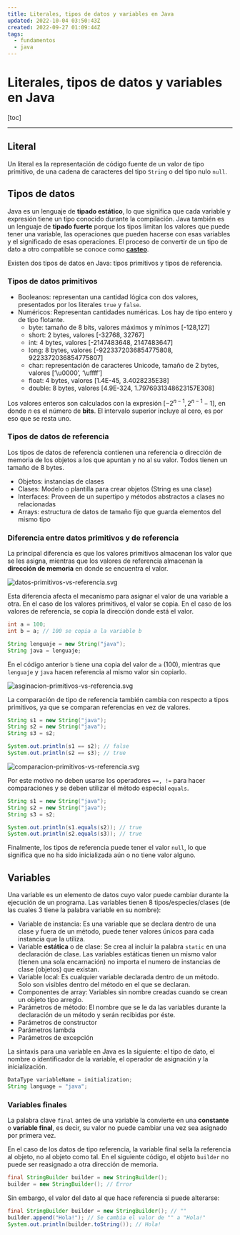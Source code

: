```yaml
---
title: Literales, tipos de datos y variables en Java
updated: 2022-10-04 03:50:43Z
created: 2022-09-27 01:09:44Z
tags:
  - fundamentos
  - java
---
```


# Literales, tipos de datos y variables en Java
[toc]
***
## Literal
Un literal es la representación de código fuente de un valor de tipo primitivo, de una cadena de caracteres del tipo `String` o del tipo nulo `null`.

## Tipos de datos
Java es un lenguaje de **tipado estático**, lo que significa que cada variable y expresión tiene un tipo conocido durante la compilación. Java también es un lenguaje de **tipado fuerte** porque los tipos limitan los valores que puede tener una variable, las operaciones que pueden hacerse con esas variables y el significado de esas operaciones. El proceso de convertir de un tipo de dato a otro compatible se conoce como [**casteo**](../Java/Casteo%20de%20tipos%20en%20Java.md).

Existen dos tipos de datos en Java: tipos primitivos y tipos de referencia.

### Tipos de datos primitivos
- Booleanos: representan una cantidad lógica con dos valores, presentados por los literales `true` y `false`.
- Numéricos: Representan cantidades numéricas. Los hay de tipo entero y de tipo flotante.
    - byte: tamaño de 8 bits, valores máximos y mínimos \[-128,127\]
    - short: 2 bytes, valores \[-32768, 32767\]
    - int: 4 bytes, valores \[-2147483648, 2147483647\]
    - long: 8 bytes, valores \[-9223372036854775808, 9223372036854775807\]
    - char: representación de caracteres Unicode, tamaño de 2 bytes, valores \[’\\u0000’, ‘\\uffff’\]
    - float: 4 bytes, valores \[1.4E-45, 3.4028235E38\]
    - double: 8 bytes, valores \[4.9E-324, 1.7976931348623157E308\]

Los valores enteros son calculados con la expresión $[-2^{n-1}, 2^{n-1}-1]$, en donde $n$ es el número de **bits**. El intervalo superior incluye al cero, es por eso que se resta uno.

### Tipos de datos de referencia
Los tipos de datos de referencia contienen una referencia o dirección de memoria de los objetos a los que apuntan y no al su valor. Todos tienen un tamaño de 8 bytes.

- Objetos: instancias de clases
- Clases: Modelo o plantilla para crear objetos (String es una clase)
- Interfaces: Proveen de un supertipo y métodos abstractos a clases no relacionadas
- Arrays: estructura de datos de tamaño fijo que guarda elementos del mismo tipo

### Diferencia entre datos primitivos y de referencia
La principal diferencia es que los valores primitivos almacenan los valor que se les asigna, mientras que los valores de referencia almacenan la **dirección de memoria** en donde se encuentra el valor.

![datos-primitivos-vs-referencia.svg](../_resources/datos-primitivos-vs-referencia.svg)

Esta diferencia afecta el mecanismo para asignar el valor de una variable a otra. En el caso de los valores primitivos, el valor se copia. En el caso de los valores de referencia, se copia la dirección donde está el valor.
```java
int a = 100;
int b = a; // 100 se copia a la variable b

String lenguaje = new String("java");
String java = lenguaje;
```
En el código anterior `b` tiene una copia del valor de `a` (100), mientras que `lenguaje` y `java` hacen referencia al mismo valor sin copiarlo.

![asginacion-primitivos-vs-referencia.svg](../_resources/asginacion-primitivos-vs-referencia.svg)

La comparación de tipo de referencia también cambia con respecto a tipos primitivos, ya que se comparan referencias en vez de valores.
```java
String s1 = new String("java");
String s2 = new String("java");
String s3 = s2;

System.out.println(s1 == s2); // false
System.out.println(s2 == s3); // true
```

![comparacion-primitivos-vs-referencia.svg](../_resources/comparacion-primitivos-vs-referencia.svg)

Por este motivo no deben usarse los operadores `==, !=` para hacer comparaciones y se deben utilizar el método especial `equals`.
```java
String s1 = new String("java");
String s2 = new String("java");
String s3 = s2;

System.out.println(s1.equals(s2)); // true
System.out.println(s2.equals(s3)); // true
```
Finalmente, los tipos de referencia puede tener el valor `null`, lo que significa que no ha sido inicializada aún o no tiene valor alguno.

## Variables
Una variable es un elemento de datos cuyo valor puede cambiar durante la ejecución de un programa. Las variables tienen 8 tipos/especies/clases (de las cuales 3 tiene la palabra variable en su nombre):

- Variable de instancia: Es una variable que se declara dentro de una clase y fuera de un método, puede tener valores únicos para cada instancia que la utiliza.
- Variable **estática** o de clase: Se crea al incluir la palabra `static` en una declaración de clase. Las variables estáticas tienen un mismo valor (tienen una sola encarnación) no importa el numero de instancias de clase (objetos) que existan.
- Variable local: Es cualquier variable declarada dentro de un método. Solo son visibles dentro del método en el que se declaran.
- Componentes de array: Variables sin nombre creadas cuando se crean un objeto tipo arreglo.
- Parámetros de método: El nombre que se le da las variables durante la declaración de un método y serán recibidas por éste.
- Parámetros de constructor
- Parámetros lambda
- Parámetros de excepción

La sintaxis para una variable en Java es la siguiente: el tipo de dato, el nombre o identificador de la variable, el operador de asignación y la inicialización.

```java
DataType variableName = initialization;
String language = "java";
```

### Variables finales
La palabra clave `final` antes de una variable la convierte en una **constante** o **variable final**, es decir, su valor no puede cambiar una vez sea asignado por primera vez. 

En el caso de los datos de tipo referencia, la variable final sella la referencia al objeto, no al objeto como tal. En el siguiente código, el objeto `builder` no puede ser reasignado a otra dirección de memoria.
 ```java
final StringBuilder builder = new StringBuilder();
builder = new StringBuilder(); // Error
```
Sin embargo, el valor del dato al que hace referencia si puede alterarse:
```java
final StringBuilder builder = new StringBuilder(); // ""
builder.append("Hola!"); // Se cambia el valor de "" a "Hola!"
System.out.println(builder.toString()); // Hola!
```
